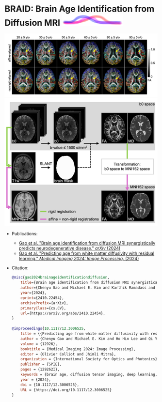 # BRAID: Brain Age Identification from Diffusion MRI <img src="figures/logo.PNG" alt="braid_logo" width="200"/>

<div align="center">
    <img src="figures/warp_brain.png" alt="warp brain" width="650"/>
</div>

<div align="center">
    <img src="figures/preprocessing.png" alt="preprocessing" width="650"/>
</div>

- Publications:
    - [Gao et al. "Brain age identification from diffusion MRI synergistically predicts neurodegenerative disease." *arXiv* (2024)](https://arxiv.org/abs/2410.22454)
    - [Gao et al. "Predicting age from white matter diffusivity with residual learning." *Medical Imaging 2024: Image Processing.* (2024)](https://www.spiedigitallibrary.org/conference-proceedings-of-spie/12926/129262I/Predicting-age-from-white-matter-diffusivity-with-residual-learning/10.1117/12.3006525.full)

- Citation:
    ```bibtex
    @misc{gao2024brainageidentificationdiffusion,
        title={Brain age identification from diffusion MRI synergistically predicts neurodegenerative disease}, 
        author={Chenyu Gao and Michael E. Kim and Karthik Ramadass and Praitayini Kanakaraj and Aravind R. Krishnan and Adam M. Saunders and Nancy R. Newlin and Ho Hin Lee and Qi Yang and Warren D. Taylor and Brian D. Boyd and Lori L. Beason-Held and Susan M. Resnick and Lisa L. Barnes and David A. Bennett and Katherine D. Van Schaik and Derek B. Archer and Timothy J. Hohman and Angela L. Jefferson and Ivana Išgum and Daniel Moyer and Yuankai Huo and Kurt G. Schilling and Lianrui Zuo and Shunxing Bao and Nazirah Mohd Khairi and Zhiyuan Li and Christos Davatzikos and Bennett A. Landman},
        year={2024},
        eprint={2410.22454},
        archivePrefix={arXiv},
        primaryClass={cs.CV},
        url={https://arxiv.org/abs/2410.22454}, 
    }

    @inproceedings{10.1117/12.3006525,
        title = {{Predicting age from white matter diffusivity with residual learning}},
        author = {Chenyu Gao and Michael E. Kim and Ho Hin Lee and Qi Yang and Nazirah Mohd Khairi and Praitayini Kanakaraj and Nancy R. Newlin and Derek B. Archer and Angela L. Jefferson and Warren D. Taylor and Brian D. Boyd and Lori L. Beason-Held and Susan M. Resnick and Yuankai Huo and Katherine D. Van Schaik and Kurt G. Schilling and Daniel Moyer and Ivana Išgum and Bennett A. Landman},
        volume = {12926},
        booktitle = {Medical Imaging 2024: Image Processing},
        editor = {Olivier Colliot and Jhimli Mitra},
        organization = {International Society for Optics and Photonics},
        publisher = {SPIE},
        pages = {129262I},
        keywords = {brain age, diffusion tensor imaging, deep learning, convolutional neural networks},
        year = {2024},
        doi = {10.1117/12.3006525},
        URL = {https://doi.org/10.1117/12.3006525}
    }
    ```

